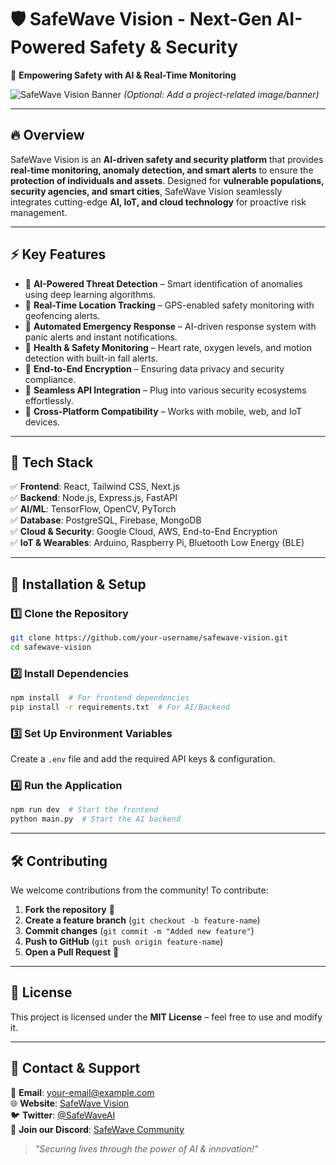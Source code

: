 # 🛡️ SafeWave Vision - Next-Gen AI-Powered Safety & Security  

🚀 **Empowering Safety with AI & Real-Time Monitoring**  

![SafeWave Vision Banner](https://yourimageurl.com) *(Optional: Add a project-related image/banner)*  

---

## 🔥 Overview  
SafeWave Vision is an **AI-driven safety and security platform** that provides **real-time monitoring, anomaly detection, and smart alerts** to ensure the **protection of individuals and assets**. Designed for **vulnerable populations, security agencies, and smart cities**, SafeWave Vision seamlessly integrates cutting-edge **AI, IoT, and cloud technology** for proactive risk management.  

---

## ⚡ Key Features  
- 🔹 **AI-Powered Threat Detection** – Smart identification of anomalies using deep learning algorithms.  
- 🔹 **Real-Time Location Tracking** – GPS-enabled safety monitoring with geofencing alerts.  
- 🔹 **Automated Emergency Response** – AI-driven response system with panic alerts and instant notifications.  
- 🔹 **Health & Safety Monitoring** – Heart rate, oxygen levels, and motion detection with built-in fall alerts.  
- 🔹 **End-to-End Encryption** – Ensuring data privacy and security compliance.  
- 🔹 **Seamless API Integration** – Plug into various security ecosystems effortlessly.  
- 🔹 **Cross-Platform Compatibility** – Works with mobile, web, and IoT devices.  

---

## 🚀 Tech Stack  
✅ **Frontend**: React, Tailwind CSS, Next.js  
✅ **Backend**: Node.js, Express.js, FastAPI  
✅ **AI/ML**: TensorFlow, OpenCV, PyTorch  
✅ **Database**: PostgreSQL, Firebase, MongoDB  
✅ **Cloud & Security**: Google Cloud, AWS, End-to-End Encryption  
✅ **IoT & Wearables**: Arduino, Raspberry Pi, Bluetooth Low Energy (BLE)  

---

## 🔧 Installation & Setup  
### **1️⃣ Clone the Repository**  
```bash
git clone https://github.com/your-username/safewave-vision.git
cd safewave-vision
```

### **2️⃣ Install Dependencies**  
```bash
npm install  # For frontend dependencies
pip install -r requirements.txt  # For AI/Backend
```

### **3️⃣ Set Up Environment Variables**  
Create a `.env` file and add the required API keys & configuration.  

### **4️⃣ Run the Application**  
```bash
npm run dev  # Start the frontend
python main.py  # Start the AI backend
```

---

## 🛠️ Contributing  
We welcome contributions from the community! To contribute:  
1. **Fork the repository** 📌  
2. **Create a feature branch** (`git checkout -b feature-name`)  
3. **Commit changes** (`git commit -m "Added new feature"`)  
4. **Push to GitHub** (`git push origin feature-name`)  
5. **Open a Pull Request** 🚀  

---

## 📜 License  
This project is licensed under the **MIT License** – feel free to use and modify it.  

---

## 📢 Contact & Support  
📧 **Email**: [your-email@example.com](mailto:your-email@example.com)  
🌐 **Website**: [SafeWave Vision](https://yourwebsite.com)  
🐦 **Twitter**: [@SafeWaveAI](https://twitter.com/safewaveai)  
💬 **Join our Discord**: [SafeWave Community](https://discord.gg/yourlink)  

> _"Securing lives through the power of AI & innovation!"_  
